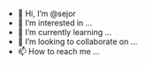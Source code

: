 - 👋 Hi, I’m @sejor
- 👀 I’m interested in ...
- 🌱 I’m currently learning ...
- 💞️ I’m looking to collaborate on ...
- 📫 How to reach me ...

<!---
sejor/sejor is a ✨ special ✨ repository because its `README.md` (this file) appears on your GitHub profile.
You can click the Preview link to take a look at your changes.
--->
